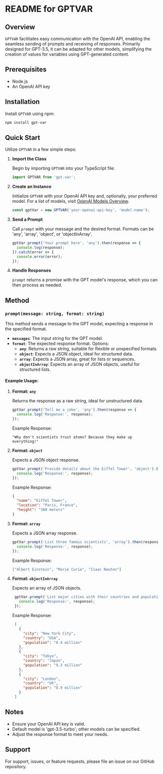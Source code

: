 # README for GPTVAR

## Overview

`GPTVAR` facilitates easy communication with the OpenAI API, enabling the seamless sending of prompts and receiving of responses. Primarily designed for GPT-3.5, it can be adapted for other models, simplifying the creation of values for variables using GPT-generated content.

## Prerequisites

- Node.js
- An OpenAI API key

## Installation

Install `GPTVAR` using npm:

```bash
npm install gpt-var
```

## Quick Start

Utilize `GPTVAR` in a few simple steps:

1. **Import the Class**
   
   Begin by importing `GPTVAR` into your TypeScript file:

   ```typescript
   import GPTVAR from 'gpt-var';
   ```

2. **Create an Instance**
   
   Initialize `GPTVAR` with your OpenAI API key and, optionally, your preferred model. For a list of models, visit [OpenAI Models Overview](https://platform.openai.com/docs/models/overview).

   ```typescript
   const gptVar = new GPTVAR('your-openai-api-key', 'model-name');
   ```

3. **Send a Prompt**
   
   Call `prompt` with your message and the desired format. Formats can be 'any', 'array', 'object', or 'objectInArray'.

   ```typescript
   gptVar.prompt('Your prompt here', 'any').then(response => {
     console.log(response);
   }).catch(error => {
     console.error(error);
   });
   ```

4. **Handle Responses**
   
   `prompt` returns a promise with the GPT model's response, which you can then process as needed.

## Method

### `prompt(message: string, format: string)`

This method sends a message to the GPT model, expecting a response in the specified format.

- **`messages`**: The input string for the GPT model.
- **`format`**: The expected response format. Options:
  - **`any`**: Returns a raw string, suitable for flexible or unspecified formats.
  - **`object`**: Expects a JSON object, ideal for structured data.
  - **`array`**: Expects a JSON array, great for lists or sequences.
  - **`objectInArray`**: Expects an array of JSON objects, useful for structured lists.

#### Example Usage:

1. **Format: `any`**
   
   Returns the response as a raw string, ideal for unstructured data.

   ```typescript
   gptVar.prompt('Tell me a joke', 'any').then(response => {
     console.log('Response:', response);
   });
   ```

   Example Response:
   ```
   "Why don't scientists trust atoms? Because they make up everything!"
   ```

2. **Format: `object`**
   
   Expects a JSON object response.

   ```typescript
   gptVar.prompt('Provide details about the Eiffel Tower', 'object').then(response => {
     console.log('Response:', response);
   });
   ```

   Example Response:
   ```json
   {
     "name": "Eiffel Tower",
     "location": "Paris, France",
     "height": "300 meters"
   }
   ```

3. **Format: `array`**
   
   Expects a JSON array response.

   ```typescript
   gptVar.prompt('List three famous scientists', 'array').then(response => {
     console.log('Response:', response);
   });
   ```

   Example Response:
   ```json
   ["Albert Einstein", "Marie Curie", "Isaac Newton"]
   ```

4. **Format: `objectInArray`**
   
   Expects an array of JSON objects.

   ```typescript
    gptVar.prompt('List major cities with their countries and populations', 'objectInArray').then(response => {
      console.log('Response:', response);
    });
   ```

   Example Response:
   ```json
    [
      {
        "city": "New York City",
        "country": "USA",
        "population": "8.4 million"
      },
      {
        "city": "Tokyo",
        "country": "Japan",
        "population": "9.3 million"
      },
      {
        "city": "London",
        "country": "UK",
        "population": "8.9 million"
      }
    ]
   ```

## Notes

- Ensure your OpenAI API key is valid.
- Default model is 'gpt-3.5-turbo'; other models can be specified.
- Adjust the response format to meet your needs.

## Support

For support, issues, or feature requests, please file an issue on our GitHub repository.
